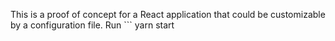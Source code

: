 This is a proof of concept for a React application that could be customizable by a configuration file. Run ```
yarn start
``` to get the application started.